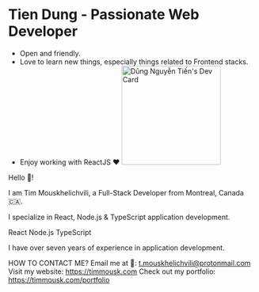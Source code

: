 

# Tien Dung - Passionate Web Developer

- Open and friendly.
- Love to learn new things, especially things related to Frontend stacks.
- Enjoy working with ReactJS ❤
<a href="https://app.daily.dev/tiendungmc97"><img src="https://api.daily.dev/devcards/75cf3a5954174715b5e2733f298ca178.png?r=cna" width="200" alt="Dũng Nguyễn Tiến's Dev Card"/></a>

Hello 👋!

I am Tim Mouskhelichvili, a Full-Stack Developer from Montreal, Canada 🇨🇦.

I specialize in React, Node.js & TypeScript application development.

React Node.js TypeScript

I have over seven years of experience in application development.

HOW TO CONTACT ME?
Email me at 📧: t.mouskhelichvili@protonmail.com
Visit my website: https://timmousk.com
Check out my portfolio: https://timmousk.com/portfolio


